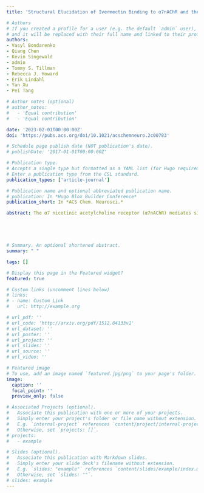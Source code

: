 ```yaml
---
title: 'Structural Elucidation of Ivermectin Binding to α7nAChR and the Induced Channel Desensitization'

# Authors
# If you created a profile for a user (e.g. the default `admin` user), write the username (folder name) here
# and it will be replaced with their full name and linked to their profile.
authors:
- Vasyl Bondarenko
- Qiang Chen
- Kevin Singewald
- admin
- Tommy S. Tillman
- Rebecca J. Howard
- Erik Lindahl
- Yan Xu
- Pei Tang

# Author notes (optional)
# author_notes:
#   - 'Equal contribution'
#   - 'Equal contribution'

date: '2023-02-01T00:00:00Z'
doi: 'https://pubs.acs.org/doi/10.1021/acschemneuro.2c00783'

# Schedule page publish date (NOT publication's date).
# publishDate: '2017-01-01T00:00:00Z'

# Publication type.
# Accepts a single type but formatted as a YAML list (for Hugo requirements).
# Enter a publication type from the CSL standard.
publication_types: ['article-journal']

# Publication name and optional abbreviated publication name.
# publication: In *Hugo Blox Builder Conference*
publication_short: In *ACS Chem. Neurosci.*

abstract: The α7 nicotinic acetylcholine receptor (α7nAChR) mediates signaling in the central nervous system and cholinergic anti-inflammatory pathways. Ivermectin is a positive allosteric modulator of a full-length α7nAChR and an agonist of the α7nAChR construct containing transmembrane (TMD) and intracellular (ICD) domains, but structural insights of the binding have not previously been determined. Here, combining nuclear magnetic resonance as a primary experimental tool with Rosetta comparative modeling and molecular dynamics simulations, we have revealed details of ivermectin binding to the α7nAChR TMD + ICD and corresponding structural changes in an ivermectin-induced desensitized state. Ivermectin binding was stabilized predominantly by hydrophobic interactions from interfacial residues between adjacent subunits near the extracellular end of the TMD, where the inter-subunit gap was substantially expanded in comparison to the apo structure. The ion-permeation pathway showed a profile distinctly different from the resting-state profile but similar to profiles of desensitized α7nAChR. The ICD also exhibited structural changes, including reorientation of the MX and h3 helices relative to the channel axis. The resulting structures of the α7nAChR TMD + ICD in complex with ivermectin provide opportunities for discovering new modulators of therapeutic potential and exploring the structural basis of cytoplasmic signaling under different α7nAChR functional states.





# Summary. An optional shortened abstract.
summary: " "

tags: []

# Display this page in the Featured widget?
featured: true

# Custom links (uncomment lines below)
# links:
# - name: Custom Link
#   url: http://example.org

# url_pdf: ''
# url_code: 'http://arxiv.org/pdf/1512.04133v1'
# url_dataset: ''
# url_poster: ''
# url_project: ''
# url_slides: ''
# url_source: ''
# url_video: ''

# Featured image
# To use, add an image named `featured.jpg/png` to your page's folder.
image:
  caption: ''
  focal_point: ''
  preview_only: false

# Associated Projects (optional).
#   Associate this publication with one or more of your projects.
#   Simply enter your project's folder or file name without extension.
#   E.g. `internal-project` references `content/project/internal-project/index.md`.
#   Otherwise, set `projects: []`.
# projects:
#   - example

# Slides (optional).
#   Associate this publication with Markdown slides.
#   Simply enter your slide deck's filename without extension.
#   E.g. `slides: "example"` references `content/slides/example/index.md`.
#   Otherwise, set `slides: ""`.
# slides: example
---
```


<!-- {{% callout note %}}
Click the _Cite_ button above to demo the feature to enable visitors to import publication metadata into their reference management software.
{{% /callout %}}

{{% callout note %}}
Create your slides in Markdown - click the _Slides_ button to check out the example.
{{% /callout %}}

Add the publication's **full text** or **supplementary notes** here. You can use rich formatting such as including [code, math, and images](https://docs.hugoblox.com/content/writing-markdown-latex/). -->
